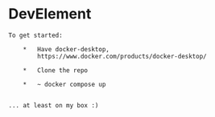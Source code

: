 
# DevElement #

    To get started:

        *   Have docker-desktop,
            https://www.docker.com/products/docker-desktop/
        
        *   Clone the repo

        *   ~ docker compose up

        
    ... at least on my box :)
